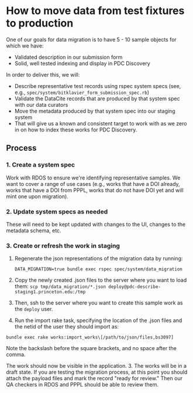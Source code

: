 # How to move data from test fixtures to production

One of our goals for data migration is to have 5 - 10 sample objects for which we have:
* Validated description in our submission form
* Solid, well tested indexing and display in PDC Discovery

In order to deliver this, we will:
* Describe representative test records using rspec system specs (see, e.g., `spec/system/bitklavier_form_submission_spec.rb`)
* Validate the DataCite records that are produced by that system spec with our data curators
* Move the metadata produced by that system spec into our staging system
* That will give us a known and consistent target to work with as we zero in on how to index these works for PDC Discovery.

## Process

### 1. Create a system spec
Work with RDOS to ensure we're identifying representative samples. We want to cover a range of use cases (e.g., works that have a DOI already, works that have a DOI from PPPL, works that do not have DOI yet and will mint one upon migration).

### 2. Update system specs as needed
These will need to be kept updated with changes to the UI, changes to the metadata schema, etc.

### 3. Create or refresh the work in staging
  1. Regenerate the json representations of the migration data by running:
     ```
     DATA_MIGRATION=true bundle exec rspec spec/system/data_migration
     ```

  2. Copy the newly created .json files to the server where you want to load them: 
    ```
    scp tmp/data_migration/*.json deploy@pdc-describe-staging1.princeton.edu:/tmp
    ```

3. Then, ssh to the server where you want to create this sample work as the `deploy` user. 
4. Run the import rake task, specifying the location of the .json files and the netid of the user they should import as:
  ```
  bundle exec rake works:import_works\[/path/to/json/files,bs3097]
  ```
  Note the backslash before the square brackets, and no space after the comma. 

  The work should now be visible in the application.
3. The works will be in a draft state. If you are testing the migration process, at this point you should attach the payload files and mark the record "ready for review." Then our QA checkers in RDOS and PPPL should be able to review them.
